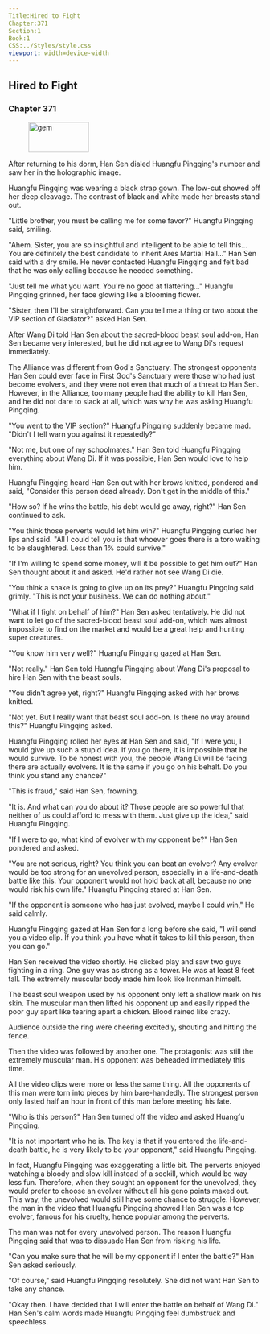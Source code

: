 ```yaml
---
Title:Hired to Fight 
Chapter:371 
Section:1 
Book:1 
CSS:../Styles/style.css 
viewport: width=device-width
---
```

  
## Hired to Fight
### Chapter 371
  
<figure>
	<img src="../Images/gem.gif" alt="gem" id="gem" width="120" height="60" />
</figure>
  

  
After returning to his dorm, Han Sen dialed Huangfu Pingqing's number and saw her in the holographic image.

Huangfu Pingqing was wearing a black strap gown. The low-cut showed off her deep cleavage. The contrast of black and white made her breasts stand out.

"Little brother, you must be calling me for some favor?" Huangfu Pingqing said, smiling.

"Ahem. Sister, you are so insightful and intelligent to be able to tell this… You are definitely the best candidate to inherit Ares Martial Hall…" Han Sen said with a dry smile. He never contacted Huangfu Pingqing and felt bad that he was only calling because he needed something.

"Just tell me what you want. You're no good at flattering…" Huangfu Pingqing grinned, her face glowing like a blooming flower.

"Sister, then I'll be straightforward. Can you tell me a thing or two about the VIP section of Gladiator?" asked Han Sen.

After Wang Di told Han Sen about the sacred-blood beast soul add-on, Han Sen became very interested, but he did not agree to Wang Di's request immediately.

The Alliance was different from God's Sanctuary. The strongest opponents Han Sen could ever face in First God's Sanctuary were those who had just become evolvers, and they were not even that much of a threat to Han Sen. However, in the Alliance, too many people had the ability to kill Han Sen, and he did not dare to slack at all, which was why he was asking Huangfu Pingqing.

"You went to the VIP section?" Huangfu Pingqing suddenly became mad. "Didn't I tell warn you against it repeatedly?"

"Not me, but one of my schoolmates." Han Sen told Huangfu Pingqing everything about Wang Di. If it was possible, Han Sen would love to help him.

Huangfu Pingqing heard Han Sen out with her brows knitted, pondered and said, "Consider this person dead already. Don't get in the middle of this."

"How so? If he wins the battle, his debt would go away, right?" Han Sen continued to ask.

"You think those perverts would let him win?" Huangfu Pingqing curled her lips and said. "All I could tell you is that whoever goes there is a toro waiting to be slaughtered. Less than 1% could survive."

"If I'm willing to spend some money, will it be possible to get him out?" Han Sen thought about it and asked. He'd rather not see Wang Di die.

"You think a snake is going to give up on its prey?" Huangfu Pingqing said grimly. "This is not your business. We can do nothing about."

"What if I fight on behalf of him?" Han Sen asked tentatively. He did not want to let go of the sacred-blood beast soul add-on, which was almost impossible to find on the market and would be a great help and hunting super creatures.

"You know him very well?" Huangfu Pingqing gazed at Han Sen.

"Not really." Han Sen told Huangfu Pingqing about Wang Di's proposal to hire Han Sen with the beast souls.

"You didn't agree yet, right?" Huangfu Pingqing asked with her brows knitted.

"Not yet. But I really want that beast soul add-on. Is there no way around this?" Huangfu Pingqing asked.

Huangfu Pingqing rolled her eyes at Han Sen and said, "If I were you, I would give up such a stupid idea. If you go there, it is impossible that he would survive. To be honest with you, the people Wang Di will be facing there are actually evolvers. It is the same if you go on his behalf. Do you think you stand any chance?"

"This is fraud," said Han Sen, frowning.

"It is. And what can you do about it? Those people are so powerful that neither of us could afford to mess with them. Just give up the idea," said Huangfu Pingqing.

"If I were to go, what kind of evolver with my opponent be?" Han Sen pondered and asked.

"You are not serious, right? You think you can beat an evolver? Any evolver would be too strong for an unevolved person, especially in a life-and-death battle like this. Your opponent would not hold back at all, because no one would risk his own life." Huangfu Pingqing stared at Han Sen.

"If the opponent is someone who has just evolved, maybe I could win," He said calmly.

Huangfu Pingqing gazed at Han Sen for a long before she said, "I will send you a video clip. If you think you have what it takes to kill this person, then you can go."

Han Sen received the video shortly. He clicked play and saw two guys fighting in a ring. One guy was as strong as a tower. He was at least 8 feet tall. The extremely muscular body made him look like Ironman himself.

The beast soul weapon used by his opponent only left a shallow mark on his skin. The muscular man then lifted his opponent up and easily ripped the poor guy apart like tearing apart a chicken. Blood rained like crazy.

Audience outside the ring were cheering excitedly, shouting and hitting the fence.

Then the video was followed by another one. The protagonist was still the extremely muscular man. His opponent was beheaded immediately this time.

All the video clips were more or less the same thing. All the opponents of this man were torn into pieces by him bare-handedly. The strongest person only lasted half an hour in front of this man before meeting his fate.

"Who is this person?" Han Sen turned off the video and asked Huangfu Pingqing.

"It is not important who he is. The key is that if you entered the life-and-death battle, he is very likely to be your opponent," said Huangfu Pingqing.

In fact, Huangfu Pingqing was exaggerating a little bit. The perverts enjoyed watching a bloody and slow kill instead of a seckill, which would be way less fun. Therefore, when they sought an opponent for the unevolved, they would prefer to choose an evolver without all his geno points maxed out. This way, the unevolved would still have some chance to struggle. However, the man in the video that Huangfu Pingqing showed Han Sen was a top evolver, famous for his cruelty, hence popular among the perverts.

The man was not for every unevolved person. The reason Huangfu Pingqing said that was to dissuade Han Sen from risking his life.

"Can you make sure that he will be my opponent if I enter the battle?" Han Sen asked seriously.

"Of course," said Huangfu Pingqing resolutely. She did not want Han Sen to take any chance.

"Okay then. I have decided that I will enter the battle on behalf of Wang Di." Han Sen's calm words made Huangfu Pingqing feel dumbstruck and speechless.